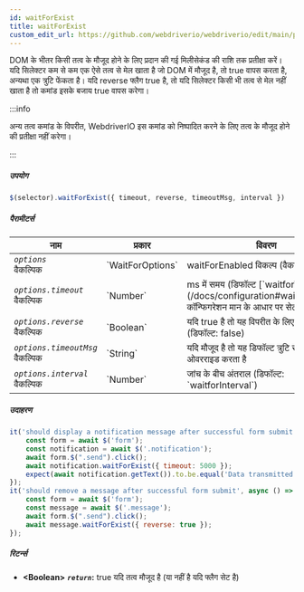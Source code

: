 ```yaml
---
id: waitForExist
title: waitForExist
custom_edit_url: https://github.com/webdriverio/webdriverio/edit/main/packages/webdriverio/src/commands/element/waitForExist.ts
---
```


DOM के भीतर किसी तत्व के मौजूद होने के लिए प्रदान की गई मिलीसेकंड की राशि तक प्रतीक्षा करें। यदि सिलेक्टर कम से कम एक ऐसे तत्व से मेल खाता है जो DOM में मौजूद है, तो true वापस करता है, अन्यथा एक त्रुटि फेंकता है। यदि reverse फ्लैग true है, तो यदि सिलेक्टर किसी भी तत्व से मेल नहीं खाता है तो कमांड इसके बजाय true वापस करेगा।

:::info

अन्य तत्व कमांड के विपरीत, WebdriverIO इस कमांड को निष्पादित करने के लिए तत्व के मौजूद होने की प्रतीक्षा नहीं करेगा।

:::

##### उपयोग

```js
$(selector).waitForExist({ timeout, reverse, timeoutMsg, interval })
```

##### पैरामीटर्स

<table>
  <thead>
    <tr>
      <th>नाम</th><th>प्रकार</th><th>विवरण</th>
    </tr>
  </thead>
  <tbody>
    <tr>
      <td><code><var>options</var></code><br /><span className="label labelWarning">वैकल्पिक</span></td>
      <td>`WaitForOptions`</td>
      <td>waitForEnabled विकल्प (वैकल्पिक)</td>
    </tr>
    <tr>
      <td><code><var>options.timeout</var></code><br /><span className="label labelWarning">वैकल्पिक</span></td>
      <td>`Number`</td>
      <td>ms में समय (डिफॉल्ट [`waitforTimeout`](/docs/configuration#waitfortimeout) कॉन्फिगरेशन मान के आधार पर सेट)</td>
    </tr>
    <tr>
      <td><code><var>options.reverse</var></code><br /><span className="label labelWarning">वैकल्पिक</span></td>
      <td>`Boolean`</td>
      <td>यदि true है तो यह विपरीत के लिए प्रतीक्षा करता है (डिफॉल्ट: false)</td>
    </tr>
    <tr>
      <td><code><var>options.timeoutMsg</var></code><br /><span className="label labelWarning">वैकल्पिक</span></td>
      <td>`String`</td>
      <td>यदि मौजूद है तो यह डिफॉल्ट त्रुटि संदेश को ओवरराइड करता है</td>
    </tr>
    <tr>
      <td><code><var>options.interval</var></code><br /><span className="label labelWarning">वैकल्पिक</span></td>
      <td>`Number`</td>
      <td>जांच के बीच अंतराल (डिफॉल्ट: `waitforInterval`)</td>
    </tr>
  </tbody>
</table>

##### उदाहरण

```js title="waitForExistSyncExample.js"
it('should display a notification message after successful form submit', async () => {
    const form = await $('form');
    const notification = await $('.notification');
    await form.$(".send").click();
    await notification.waitForExist({ timeout: 5000 });
    expect(await notification.getText()).to.be.equal('Data transmitted successfully!')
});
it('should remove a message after successful form submit', async () => {
    const form = await $('form');
    const message = await $('.message');
    await form.$(".send").click();
    await message.waitForExist({ reverse: true });
});
```

##### रिटर्न्स

- **&lt;Boolean&gt;**
            **<code><var>return</var></code>:**  true     यदि तत्व मौजूद है (या नहीं है यदि फ्लैग सेट है)    